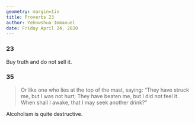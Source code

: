 ```yaml
---
geometry: margin=1in
title: Proverbs 23
author: Yehowshua Immanuel
date: Friday April 24, 2020
---
```

### 23
Buy truth and do not sell it.

### 35
> Or like one who lies at the top of the mast, saying:
> “They have struck me, but I was not hurt;
> They have beaten me, but I did not feel it.
> When shall I awake, that I may seek another drink?”

Alcoholism is quite destructive.